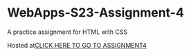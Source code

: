 # WebApps-S23-Assignment-4
A practice assignment for HTML with CSS

Hosted at[CLICK HERE TO GO TO ASSIGNMENT4](https://44-563-web-apps-s23.github.io/44563-webapps-s23-assignment4-anudeepyalamanchi/)
